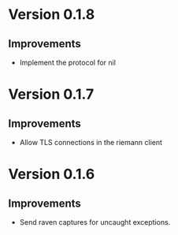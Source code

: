 # Version 0.1.8

## Improvements

- Implement the protocol for nil

# Version 0.1.7

## Improvements

- Allow TLS connections in the riemann client

# Version 0.1.6

## Improvements

- Send raven captures for uncaught exceptions.
